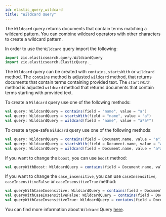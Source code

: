 ```yaml
---
id: elastic_query_wildcard
title: "Wildcard Query"
---
```


The `Wildcard` query returns documents that contain terms matching a wildcard pattern. You can combine wildcard operators with other characters to create a wildcard pattern.

In order to use the `Wildcard` query import the following:
```scala
import zio.elasticsearch.query.WildcardQuery
import zio.elasticsearch.ElasticQuery._
```

The `Wildcard` query can be created with `contains`, `startsWith` or `wildcard` method. 
The `contains` method is adjusted `wildcard` method, that returns documents that contain terms containing provided text.
The `startsWith` method is adjusted `wildcard` method that returns documents that contain terms starting with provided text.

To create a `Wildcard` query use one of the following methods:
```scala
val query: WildcardQuery = contains(field = "name", value = "a")
val query: WildcardQuery = startsWith(field = "name", value = "a")
val query: WildcardQuery = wildcard(field = "name", value = "a*a*")
```

To create a type-safe `Wildcard` query use one of the following methods:
```scala
val query: WildcardQuery = contains(field = Document.name, value = "a")
val query: WildcardQuery = startsWith(field = Document.name, value = "a")
val query: WildcardQuery = wildcard(field = Document.name, value = "a*a*")
```

If you want to change the `boost`, you can use `boost` method:
```scala
val queryWithBoost: WildcardQuery = contains(field = Document.name, value = "test").boost(2.0)
```

If you want to change the `case_insensitive`, you can use `caseInsensitive`, `caseInsensitiveFalse` or `caseInsensitiveTrue`  method:
```scala
val queryWithCaseInsensitive: WildcardQuery = contains(field = Document.name, value = "a").caseInsensitive(true)
val queryWithCaseInsensitiveFalse: WildcardQuery = contains(field = Document.name, value = "a").caseInsensitiveFalse
val queryWithCaseInsensitiveTrue: WildcardQuery = contains(field = Document.name, value = "a").caseInsensitiveTrue
```

You can find more information about `Wildcard` Query [here](https://www.elastic.co/guide/en/elasticsearch/reference/7.17/query-dsl-wildcard-query.html#query-dsl-wildcard-query).
